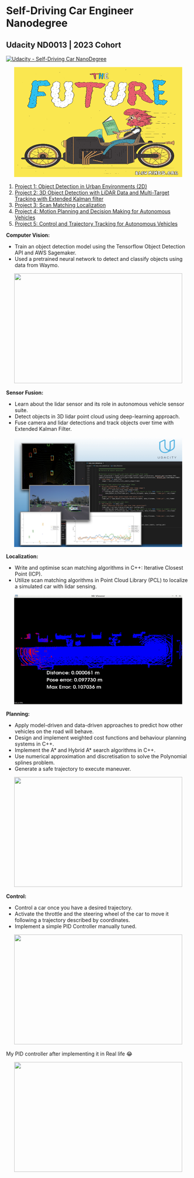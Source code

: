 # Self-Driving Car Engineer Nanodegree
## Udacity ND0013 | 2023 Cohort
[![Udacity - Self-Driving Car NanoDegree](https://s3.amazonaws.com/udacity-sdc/github/shield-carnd.svg)](http://www.udacity.com/drive)


<p align="center">
  <img width="460" height="300" src="media/the-future.gif">
</p>

1. [Project 1: Object Detection in Urban Environments (2D)](1-object-detection-in-urban-environment-project)
2. [Project 2: 3D Object Detection with LiDAR Data and Multi-Target Tracking with Extended Kalman filter](2-Sensor-Fusion-and-Tracking)
3. [Project 3: Scan Matching Localization](3-Scan-Matching-Localization)
4. [Project 4: Motion Planning and Decision Making for Autonomous Vehicles](4-Motion-Planning-and-Decision-Making-for-Autonomous-Vehicles)
5. [Project 5: Control and Trajectory Tracking for Autonomous Vehicles](5-Control-and-Trajectory-Tracking-for-Autonomous-Vehicles)


**Computer Vision:**
- Train an object detection model using the Tensorflow Object Detection API and AWS Sagemaker.
- Used a pretrained neural network to detect and classify objects using data from Waymo.
  
 <p align="center">
  <img width="460" height="300" src="1-object-detection-in-urban-environment-project/data/animation.gif">
</p>
  
**Sensor Fusion:**
- Learn about the lidar sensor and its role in autonomous vehicle sensor suite.
- Detect objects in 3D lidar point cloud using deep-learning approach.
- Fuse camera and lidar detections and track objects over time with Extended Kalman Filter.
  
<p align="center">
  <img width="460" height="300" src="2-Sensor-Fusion-and-Tracking/3D-Object-Detection-with-LiDAR-Data/img/img_title_1.jpeg">
</p>

**Localization:**
- Write and optimise scan matching algorithms in C++: Iterative Closest Point (ICP).
- Utilize scan matching algorithms in Point Cloud Library (PCL) to localize a simulated car with lidar sensing.

<p align="center">
  <img width="460" height="300" src="3-Scan-Matching-Localization/localization.gif">
</p>

**Planning:**
- Apply model-driven and data-driven approaches to predict how other vehicles on the road will behave.
- Design and implement weighted cost functions and behaviour planning systems in C++.
- Implement the A* and Hybrid A* search algorithms in C++.
- Use numerical approximation and discretisation to solve the Polynomial splines problem.
- Generate a safe trajectory to execute maneuver.

<p align="center">
  <img width="460" height="300" src="4-Motion-Planning-and-Decision-Making-for-Autonomous-Vehicles/MotionPlanningCarlaX8.gif">
</p>

**Control:**
- Control a car once you have a desired trajectory.
- Activate the throttle and the steering wheel of the car to move it following a trajectory described by coordinates.
- Implement a simple PID Controller manually tuned.

<p align="center">
  <img width="460" height="300" src="5-Control-and-Trajectory-Tracking-for-Autonomous-Vehicles/Control-after-review.gif">
</p>

My PID controller after implementing it in Real life 😂
<p align="center">
  <img width="460" height="300" src="media/pid-in-real-life.gif">
</p>

